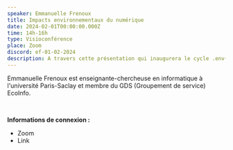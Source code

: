 ```yaml
---
speaker: Emmanuelle Frenoux
title: Impacts environnementaux du numérique
date: 2024-02-01T00:00:00.000Z
time: 14h-16h
type: Visioconférence
place: Zoom
discord: ef-01-02-2024
description: A travers cette présentation qui inaugurera le cycle .env{2024}, l'objectif sera de tracer un panorama général des impacts environnementaux du numérique en tentant de fournir des ordres de grandeurs essentiels pour en comprendre les ressorts et enjeux majeurs. Seront également évoqués les débats en cours sur l'effet rebond et l'effet de levier et quelques pistes d'actions pour réduire ces différents impacts.
---
```


Emmanuelle Frenoux est enseignante-chercheuse en informatique à l'université Paris-Saclay et membre du GDS (Groupement de service) EcoInfo.

<br>

**Informations de connexion :**
- Zoom
- Link
